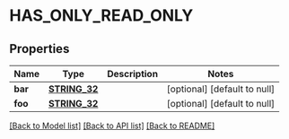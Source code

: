 # HAS_ONLY_READ_ONLY

## Properties
Name | Type | Description | Notes
------------ | ------------- | ------------- | -------------
**bar** | [**STRING_32**](STRING_32.md) |  | [optional] [default to null]
**foo** | [**STRING_32**](STRING_32.md) |  | [optional] [default to null]

[[Back to Model list]](../README.md#documentation-for-models) [[Back to API list]](../README.md#documentation-for-api-endpoints) [[Back to README]](../README.md)


